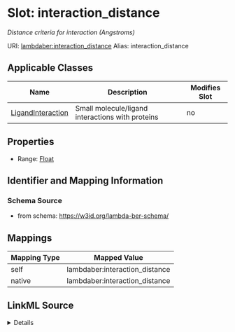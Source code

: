 

# Slot: interaction_distance 


_Distance criteria for interaction (Angstroms)_





URI: [lambdaber:interaction_distance](https://w3id.org/lambda-ber-schema/interaction_distance)
Alias: interaction_distance

<!-- no inheritance hierarchy -->





## Applicable Classes

| Name | Description | Modifies Slot |
| --- | --- | --- |
| [LigandInteraction](LigandInteraction.md) | Small molecule/ligand interactions with proteins |  no  |






## Properties

* Range: [Float](Float.md)




## Identifier and Mapping Information






### Schema Source


* from schema: https://w3id.org/lambda-ber-schema/




## Mappings

| Mapping Type | Mapped Value |
| ---  | ---  |
| self | lambdaber:interaction_distance |
| native | lambdaber:interaction_distance |




## LinkML Source

<details>
```yaml
name: interaction_distance
description: Distance criteria for interaction (Angstroms)
from_schema: https://w3id.org/lambda-ber-schema/
rank: 1000
alias: interaction_distance
owner: LigandInteraction
domain_of:
- LigandInteraction
range: float
unit:
  ucum_code: Angstrom

```
</details>